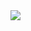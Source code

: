 <img src="https://capsule-render.vercel.app/api?type=wave&color=auto&height=300&section=header&text=BuGeon's%20Github&fontSize=90"/>
